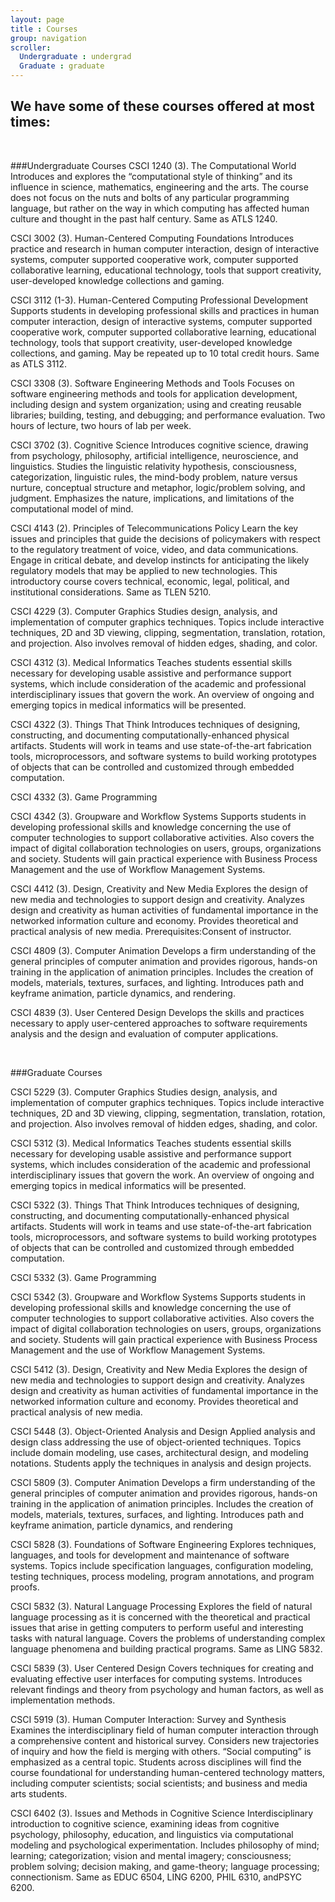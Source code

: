 ```yaml
---
layout: page
title : Courses
group: navigation
scroller: 
  Undergraduate : undergrad
  Graduate : graduate
---
```


## We have some of these courses offered at most times:

<a name="undergrad">&nbsp;</a>

###Undergraduate Courses
CSCI 1240 (3). The Computational World
Introduces and explores the “computational style of thinking” and its influence in science, mathematics, engineering and the arts. The course does not focus on the nuts and bolts of any particular programming language, but rather on the way in which computing has affected human culture and thought in the past half century. Same as ATLS 1240.

CSCI 3002 (3). Human-Centered Computing Foundations
Introduces practice and research in human computer interaction, design of interactive systems, computer supported cooperative work, computer supported collaborative learning, educational technology, tools that support creativity, user-developed knowledge collections and gaming.

CSCI 3112  (1-3). Human-Centered Computing Professional Development
Supports students in developing professional skills and practices in human computer interaction, design of interactive systems, computer supported cooperative work, computer supported collaborative learning, educational technology, tools that support creativity, user-developed knowledge collections, and gaming. May be repeated up to 10 total credit hours. Same as ATLS 3112.

CSCI 3308  (3). Software Engineering Methods and Tools
Focuses on software engineering methods and tools for application development, including design and system organization; using and creating reusable libraries; building, testing, and debugging; and performance evaluation. Two hours of lecture, two hours of lab per week.

CSCI 3702  (3). Cognitive Science
Introduces cognitive science, drawing from psychology, philosophy, artificial intelligence, neuroscience, and linguistics. Studies the linguistic relativity hypothesis, consciousness, categorization, linguistic rules, the mind-body problem, nature versus nurture, conceptual structure and metaphor, logic/problem solving, and judgment. Emphasizes the nature, implications, and limitations of the computational model of mind.

CSCI 4143  (2). Principles of Telecommunications Policy
Learn the key issues and principles that guide the decisions of policymakers with respect to the regulatory treatment of voice, video, and data communications. Engage in critical debate, and develop instincts for anticipating the likely regulatory models that may be applied to new technologies. This introductory course covers technical, economic, legal, political, and institutional considerations. Same as TLEN 5210.

CSCI 4229  (3). Computer Graphics
Studies design, analysis, and implementation of computer graphics techniques. Topics include interactive techniques, 2D and 3D viewing, clipping, segmentation, translation, rotation, and projection. Also involves removal of hidden edges, shading, and color.

CSCI 4312   (3). Medical Informatics
Teaches students essential skills necessary for developing usable assistive and performance support systems, which include consideration of the academic and professional interdisciplinary issues that govern the work. An overview of ongoing and emerging topics in medical informatics will be presented.

CSCI 4322  (3). Things That Think
Introduces techniques of designing, constructing, and documenting computationally-enhanced physical artifacts. Students will work in teams and use state-of-the-art fabrication tools, microprocessors, and software systems to build working prototypes of objects that can be controlled and customized through embedded computation.

CSCI 4332  (3). Game Programming 

CSCI 4342  (3). Groupware and Workflow Systems
Supports students in developing professional skills and knowledge concerning the use of computer technologies to support collaborative activities. Also covers the impact of digital collaboration technologies on users, groups, organizations and society. Students will gain practical experience with Business Process Management and the use of Workflow Management Systems.

CSCI 4412  (3). Design, Creativity and New Media
Explores the design of new media and technologies to support design and creativity. Analyzes design and creativity as human activities of fundamental importance in the networked information culture and economy. Provides theoretical and practical analysis of new media. Prerequisites:Consent of instructor.

CSCI 4809  (3). Computer Animation
Develops a firm understanding of the general principles of computer animation and provides rigorous, hands-on training in the application of animation principles. Includes the creation of models, materials, textures, surfaces, and lighting. Introduces path and keyframe animation, particle dynamics, and rendering.

CSCI 4839  (3). User Centered Design
Develops the skills and practices necessary to apply user-centered approaches to software requirements analysis and the design and evaluation of computer applications.



<a name="graduate">&nbsp;</a>

###Graduate Courses

CSCI 5229 (3). Computer Graphics
Studies design, analysis, and implementation of computer graphics techniques. Topics include interactive techniques, 2D and 3D viewing, clipping, segmentation, translation, rotation, and projection. Also involves removal of hidden edges, shading, and color.

CSCI 5312  (3). Medical Informatics
Teaches students essential skills necessary for developing usable assistive and performance support systems, which includes consideration of the academic and professional interdisciplinary issues that govern the work. An overview of ongoing and emerging topics in medical informatics will be presented.

CSCI 5322  (3). Things That Think
Introduces techniques of designing, constructing, and documenting computationally-enhanced physical artifacts. Students will work in teams and use state-of-the-art fabrication tools, microprocessors, and software systems to build working prototypes of objects that can be controlled and customized through embedded computation.

CSCI 5332  (3). Game Programming

CSCI 5342  (3). Groupware and Workflow Systems
Supports students in developing professional skills and knowledge concerning the use of computer technologies to support collaborative activities. Also covers the impact of digital collaboration technologies on users, groups, organizations and society. Students will gain practical experience with Business Process Management and the use of Workflow Management Systems.

CSCI 5412  (3). Design, Creativity and New Media
Explores the design of new media and technologies to support design and creativity. Analyzes design and creativity as human activities of fundamental importance in the networked information culture and economy. Provides theoretical and practical analysis of new media.

CSCI 5448  (3). Object-Oriented Analysis and Design
Applied analysis and design class addressing the use of object-oriented techniques. Topics include domain modeling, use cases, architectural design, and modeling notations. Students apply the techniques in analysis and design projects.

CSCI 5809  (3). Computer Animation
Develops a firm understanding of the general principles of computer animation and provides rigorous, hands-on training in the application of animation principles. Includes the creation of models, materials, textures, surfaces, and lighting. Introduces path and keyframe animation, particle dynamics, and rendering

CSCI 5828  (3). Foundations of Software Engineering
Explores techniques, languages, and tools for development and maintenance of software systems. Topics include specification languages, configuration modeling, testing techniques, process modeling, program annotations, and program proofs.

CSCI 5832  (3). Natural Language Processing
Explores the field of natural language processing as it is concerned with the theoretical and practical issues that arise in getting computers to perform useful and interesting tasks with natural language. Covers the problems of understanding complex language phenomena and building practical programs. Same as LING 5832.

CSCI 5839  (3). User Centered Design
Covers techniques for creating and evaluating effective user interfaces for computing systems. Introduces relevant findings and theory from psychology and human factors, as well as implementation methods.

CSCI 5919  (3). Human Computer Interaction: Survey and Synthesis
Examines the interdisciplinary field of human computer interaction through a comprehensive content and historical survey. Considers new trajectories of inquiry and how the field is merging with others. “Social computing” is emphasized as a central topic. Students across disciplines will find the course foundational for understanding human-centered technology matters, including computer scientists; social scientists; and business and media arts students.

CSCI 6402  (3). Issues and Methods in Cognitive Science
Interdisciplinary introduction to cognitive science, examining ideas from cognitive psychology, philosophy, education, and linguistics via computational modeling and psychological experimentation. Includes philosophy of mind; learning; categorization; vision and mental imagery; consciousness; problem solving; decision making, and game-theory; language processing; connectionism. Same as EDUC 6504, LING 6200, PHIL 6310, andPSYC 6200.